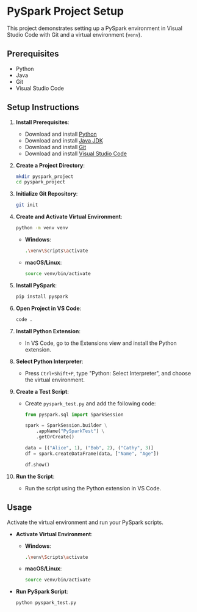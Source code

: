 # PySpark Project Setup

This project demonstrates setting up a PySpark environment in Visual Studio Code with Git and a virtual environment (`venv`).

## Prerequisites

- Python
- Java
- Git
- Visual Studio Code

## Setup Instructions

1. **Install Prerequisites**:
    - Download and install [Python](https://www.python.org/downloads/)
    - Download and install [Java JDK](https://www.oracle.com/java/technologies/javase-jdk11-downloads.html)
    - Download and install [Git](https://git-scm.com/downloads)
    - Download and install [Visual Studio Code](https://code.visualstudio.com/Download)

2. **Create a Project Directory**:
    ```bash
    mkdir pyspark_project
    cd pyspark_project
    ```

3. **Initialize Git Repository**:
    ```bash
    git init
    ```

4. **Create and Activate Virtual Environment**:
    ```bash
    python -m venv venv
    ```
    - **Windows**:
      ```bash
      .\venv\Scripts\activate
      ```
    - **macOS/Linux**:
      ```bash
      source venv/bin/activate
      ```

5. **Install PySpark**:
    ```bash
    pip install pyspark
    ```

6. **Open Project in VS Code**:
    ```bash
    code .
    ```

7. **Install Python Extension**:
    - In VS Code, go to the Extensions view and install the Python extension.

8. **Select Python Interpreter**:
    - Press `Ctrl+Shift+P`, type "Python: Select Interpreter", and choose the virtual environment.

9. **Create a Test Script**:
    - Create `pyspark_test.py` and add the following code:
      ```python
      from pyspark.sql import SparkSession

      spark = SparkSession.builder \
          .appName("PySparkTest") \
          .getOrCreate()

      data = [("Alice", 1), ("Bob", 2), ("Cathy", 3)]
      df = spark.createDataFrame(data, ["Name", "Age"])

      df.show()
      ```

10. **Run the Script**:
    - Run the script using the Python extension in VS Code.

## Usage

Activate the virtual environment and run your PySpark scripts.

- **Activate Virtual Environment**:
  - **Windows**:
    ```bash
    .\venv\Scripts\activate
    ```
  - **macOS/Linux**:
    ```bash
    source venv/bin/activate
    ```

- **Run PySpark Script**:
  ```bash
  python pyspark_test.py
